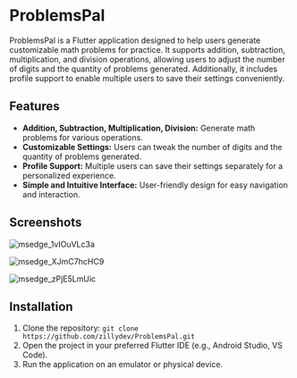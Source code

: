 # ProblemsPal

ProblemsPal is a Flutter application designed to help users generate customizable math problems for practice. It supports addition, subtraction, multiplication, and division operations, allowing users to adjust the number of digits and the quantity of problems generated. Additionally, it includes profile support to enable multiple users to save their settings conveniently.

## Features

- **Addition, Subtraction, Multiplication, Division:** Generate math problems for various operations.
- **Customizable Settings:** Users can tweak the number of digits and the quantity of problems generated.
- **Profile Support:** Multiple users can save their settings separately for a personalized experience.
- **Simple and Intuitive Interface:** User-friendly design for easy navigation and interaction.

## Screenshots

![msedge_1vIOuVLc3a](https://github.com/user-attachments/assets/3f958047-dd45-4d96-9de4-0163547405de)

![msedge_XJmC7hcHC9](https://github.com/user-attachments/assets/afc7f0f3-d1b2-4808-ae61-3f27fb0462a4)

![msedge_zPjE5LmUic](https://github.com/user-attachments/assets/fc870d37-13c0-4a69-aba1-7afaaab06550)

## Installation

1. Clone the repository: `git clone https://github.com/zillydev/ProblemsPal.git`
2. Open the project in your preferred Flutter IDE (e.g., Android Studio, VS Code).
3. Run the application on an emulator or physical device.
